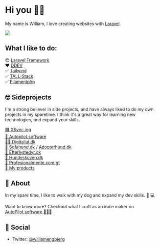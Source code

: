 # Hi you 👋🏼

My name is William, I love creating websites with [Laravel](https://github.com/laravel).


![](https://github-readme-stats.vercel.app/api?username=williamengbjerg&theme=dark&show_icons=true&count_private=true)


## What I like to do: 

😍 [Laravel Framework](https://github.com/laravel) <br>
❤️ [DDEV](https://www.ddev.com/) <br>
✅ [Tailwind](https://github.com/tailwindlabs) <br>
✅ [TALL-Stack](https://tallstack.dev) <br>
✅ [Filamentphp](https://filamentphp.com) <br>



## 🤓 Sideprojects 

I'm a strong believer in side projects, and have always liked to do my own projects in my sparetime. I think it's a great way for learning new technologies, and expand your skills.


[🟩 XSync.ing](https://xsync.ing/) <br>
[🚀 Autopilot.software](https://autopilot.software) <br>
[🎅🏻 Digitaljul.dk](https://digitaljul.dk)  <br>
[🐶 Sofahund.dk](https://sofahund.dk) / [Adopterhund.dk](https://adopterhund.dk) <br>
[🚨 Efterlystedyr.dk](https://efterlystedyr.dk) <br>
[🌳 Hundeskoven.dk](https://hundeskoven.dk) <br>
[🧠 Profesionalmente.com.gt](https://profesionalmente.com.gt) <br>
[🛒 My products](https://webmodk.gumroad.com/) <br>



## 🥷 About

In my spare time, I like to walk with my dog and expand my dev skills. 🐶 💻

Want to know more? Checkout what I craft as an indie maker on [AutoPilot.software 🧑🏻‍💻](https://autopilot.software) 


## 🍺 Social

- Twitter: [@williamengbjerg](https://twitter.com/williamengbjerg)
